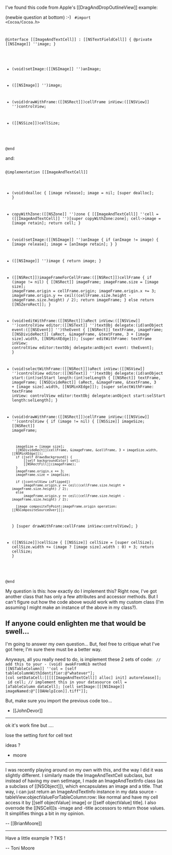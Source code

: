 I've found this code from Apple's [[DragAndDropOutlineView]] example:

(newbie question at bottom) :-)
<code>
#import <Cocoa/Cocoa.h>

@interface [[ImageAndTextCell]] : [[NSTextFieldCell]] {
@private
    [[NSImage]]	''image;
}

- (void)setImage:([[NSImage]] '')anImage;
- ([[NSImage]] '')image;

- (void)drawWithFrame:([[NSRect]])cellFrame inView:([[NSView]] '')controlView;
- ([[NSSize]])cellSize;

@end
</code>

and:

<code>
@implementation [[ImageAndTextCell]]

- (void)dealloc {
    [image release];
    image = nil;
    [super dealloc];
}

- copyWithZone:([[NSZone]] '')zone {
    [[ImageAndTextCell]] ''cell = ([[ImageAndTextCell]] '')[super copyWithZone:zone];
    cell->image = [image retain];
    return cell;
}

- (void)setImage:([[NSImage]] '')anImage {
    if (anImage != image) {
        [image release];
        image = [anImage retain];
    }
}

- ([[NSImage]] '')image {
    return image;
}

- ([[NSRect]])imageFrameForCellFrame:([[NSRect]])cellFrame {
    if (image != nil) {
        [[NSRect]] imageFrame;
        imageFrame.size = [image size];
        imageFrame.origin = cellFrame.origin;
        imageFrame.origin.x += 3;
        imageFrame.origin.y += ceil((cellFrame.size.height - imageFrame.size.height) / 2);
        return imageFrame;
    }
    else
        return [[NSZeroRect]];
}

- (void)editWithFrame:([[NSRect]])aRect inView:([[NSView]] '')controlView editor:([[NSText]] '')textObj delegate:(id)anObject event:([[NSEvent]] '')theEvent {
    [[NSRect]] textFrame, imageFrame;
    [[NSDivideRect]] (aRect, &imageFrame, &textFrame, 3 + [image size].width, [[NSMinXEdge]]);
    [super editWithFrame: textFrame inView: controlView editor:textObj delegate:anObject event: theEvent];
}

- (void)selectWithFrame:([[NSRect]])aRect inView:([[NSView]] '')controlView editor:([[NSText]] '')textObj delegate:(id)anObject start:(int)selStart length:(int)selLength {
    [[NSRect]] textFrame, imageFrame;
    [[NSDivideRect]] (aRect, &imageFrame, &textFrame, 3 + [image size].width, [[NSMinXEdge]]);
    [super selectWithFrame: textFrame inView: controlView editor:textObj delegate:anObject start:selStart length:selLength];
}

- (void)drawWithFrame:([[NSRect]])cellFrame inView:([[NSView]] '')controlView {
    if (image != nil) {
        [[NSSize]]	imageSize;
        [[NSRect]]	imageFrame;

        imageSize = [image size];
        [[NSDivideRect]](cellFrame, &imageFrame, &cellFrame, 3 + imageSize.width, [[NSMinXEdge]]);
        if ([self drawsBackground]) {
            [[self backgroundColor] set];
            [[NSRectFill]](imageFrame);
        }
        imageFrame.origin.x += 3;
        imageFrame.size = imageSize;

        if ([controlView isFlipped])
            imageFrame.origin.y += ceil((cellFrame.size.height + imageFrame.size.height) / 2);
        else
            imageFrame.origin.y += ceil((cellFrame.size.height - imageFrame.size.height) / 2);

        [image compositeToPoint:imageFrame.origin operation:[[NSCompositeSourceOver]]];
    }
    [super drawWithFrame:cellFrame inView:controlView];
}

- ([[NSSize]])cellSize {
    [[NSSize]] cellSize = [super cellSize];
    cellSize.width += (image ? [image size].width : 0) + 3;
    return cellSize;
}

@end
</code>

My question is this: how exactly do I implement this? Right now, I've got another class that has only a few attributes and accessor methods. But I can't figure out how the code above would work with my custom class (I'm assuming I might make an instance of the above in my class?). 

If anyone could enlighten me that would be swell...
----

I'm going to answer my own question... But, feel free to critique what I've got here; I'm sure there must be a better way.

Anyways, all you really need to do, is implement these 2 sets of code:
<code>
// add this to your - (void) awakFromNib method
[[NSTableColumn]] ''col = [self tableColumnWithIdentifier:@"whatever"]; 
[col setDataCell:[[[[[ImageAndTextCell]] alloc] init] autorelease]]; 
</code>
<code>
id cell; // implement this in your datasource 
cell = [aTableColumn dataCell];
[cell setImage:[[[NSImage]] imageNamed:@"[[OAHelpIcon]].tiff"]];
</code>

But, make sure you import the previous code too...

- [[JohnDevor]]

----

ok it's work fine but ....

lose the setting font for cell text 

ideas ?

- moore
----

I was recently playing around on my own with this, and the way I did it was slightly different.  I similarly made the Image<nowiki/>And<nowiki/>Text<nowiki/>Cell subclass, but instead of having my own setImage, I made an Image<nowiki/>And<nowiki/>Text<nowiki/>Info class (as a subclass of [[NSObject]]), which encapsulates an image and a title.  That way, i can just return an Image<nowiki/>And<nowiki/>Text<nowiki/>Info instance in my data source -tableView:objectValueForTableColumn:row: like normal and have my cell access it by [[self objectValue] image] or [[self objectValue] title].  I also overrode the [[NSCell]]<nowiki/>s -image and -title accessors to return those values. It simplifies things a bit in my opinion.

-- [[BrianMoore]]

----
Have a little example ?
TKS !

-- Toni Moore